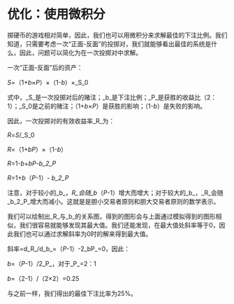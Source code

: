# 优化：使用微积分

掷硬币的游戏相对简单，因此，我们也可以用微积分来求解最佳的下注比例。我们知道，只需要考虑一次“正面-反面”的投掷对，我们就能够看出最佳的系统是什么，因此，问题可以简化为在一次投掷对中求解。

一次“正面-反面”后的资产：

_S_\=（1+_b_×_P_）×（1-_b_）×_S_0

式中，_S_是一次投掷对后的赌注；_b_是下注比例；_P_是获胜的收益比（2：1）；_S_0是之前的赌注；（1+_b_×_P_）是获胜的影响；（1-_b_）是失败的影响。

因此，一次投掷对的有效收益率_R_为：

_R_\=_S_/_S_0

_R_\=（1+_bP_）×（1-_b_）

_R_\=1-_b_+_bP_\-_b_2_P_

_R_\=1+_b_（_P_\-1）- _b_2_P_

注意，对于较小的_b_，_R_会随_b_（_P_\-1）增大而增大；对于较大的_b_，_R_会随_b_2_P_增大而减小。这就是是胆小交易者原则和胆大交易者原则的数学表示。

我们可以绘制出_R_与_b_的关系图，得到的图形会与上面通过模拟得到的图形相似，我们很容易就能够发现其最大值。我们还能发现，在最大值处斜率等于0，因此我们也可以通过求解斜率为0时的解来得到最大值。

斜率=d_R_/d_b_\=（_P_\-1）-2_bP_\=0，因此：

_b_\=（_P_\-1）/2_P_，对于_P_\=2：1

_b_\=（2-1）/（2×2）=0.25

与之前一样，我们得出的最佳下注比率为25%。